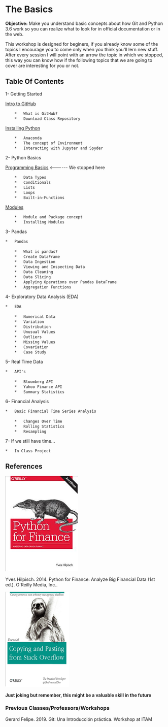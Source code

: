 # The Basics

**Objective:** Make you understand basic concepts about how Git and Python 3.6 work so you can realize what to look for in official documentation or in the web.

This workshop is designed for beginers, if you already know some of the topics I encourage you to come only when you think you'll lern new stuff. After every session I will point with an arrow the topic in which we stopped, this way you can know how if the following topics that we are going to cover are interesting for you or not. 

## Table Of Contents

1-  Getting Started 

[Intro to GitHub](git_intro.md)

        
        *   What is GitHub?
        *   Download Class Repository
        
[Installing Python](inst_python.md)
    
        *   Anaconda
        *   The concept of Environment
        *   Interacting with Jupyter and Spyder

2-  Python Basics

[Programming Basics](basic_python.ipynb) <------ We stopped here
    
        *   Data Types
        *   Conditionals
        *   Lists
        *   Loops
        *   Built-in-Functions

[Modules](libraries.ipynb) 

        *   Module and Package concept
        *   Installing Modules

3-  Pandas

    *   Pandas

        *   What is pandas?
        *   Create DataFrame
        *   Data Ingestion
        *   Viewing and Inspecting Data
        *   Data Cleaning
        *   Data Slicing
        *   Applying Operations over Pandas DataFrame
        *   Aggregation Functions

4-  Exploratory Data Analysis (EDA)

    *   EDA

        *   Numerical Data
        *   Variation
        *   Distribution
        *   Unusual Values
        *   Outliers
        *   Missing Values
        *   Covariation
        *   Case Study

5-  Real Time Data

    *   API's

        *   Bloomberg API
        *   Yahoo Finance API
        *   Summary Statistics

6-  Financial Analysis

    *   Basic Financial Time Series Analysis

        *   Changes Over Time
        *   Rolling Statistics
        *   Resampling

7-  If we still have time...

    *   In Class Project







## References

![python_finance](media/python_finance_oreilly.jpeg)


Yves Hilpisch. 2014. Python for Finance: Analyze Big Financial Data (1st ed.). O'Reilly Media, Inc..



<img src="media/copying_stack.jpeg" width="200" height="300" />

**Just joking but remember, this might be a valuable skill in the future**



### Previous Classes/Professors/Workshops

Gerard Felipe. 2019. Git: Una Introducción práctica. Workshop at ITAM

